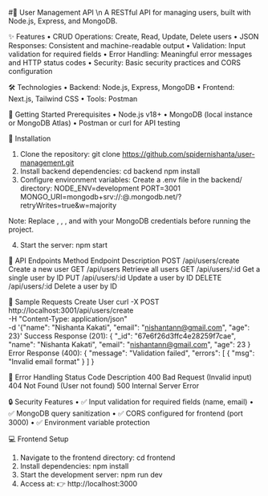 #🚀 User Management API \n
A RESTful API for managing users, built with Node.js, Express, and MongoDB.

✨ Features
• CRUD Operations: Create, Read, Update, Delete users
• JSON Responses: Consistent and machine-readable output
• Validation: Input validation for required fields
• Error Handling: Meaningful error messages and HTTP status codes
• Security: Basic security practices and CORS configuration

🛠️ Technologies
• Backend: Node.js, Express, MongoDB
• Frontend: Next.js, Tailwind CSS
• Tools: Postman

🚦 Getting Started
Prerequisites
• Node.js v18+
• MongoDB (local instance or MongoDB Atlas)
• Postman or curl for API testing

🔧 Installation 
1. Clone the repository:
git clone https://github.com/spidernishanta/user-management.git
2. Install backend dependencies:
cd backend
npm install
3. Configure environment variables:
Create a .env file in the backend/ directory:
NODE_ENV=development
PORT=3001
MONGO_URI=mongodb+srv://<USERNAME>:<PASSWORD>@<CLUSTER>.mongodb.net/<DATABASE>?retryWrites=true&w=majority

Note: Replace <USERNAME>, <PASSWORD>, <CLUSTER>, and <DATABASE> with your MongoDB credentials before running the project.

4. Start the server:
npm start

📡 API Endpoints
Method Endpoint Description
POST /api/users/create Create a new user
GET /api/users Retrieve all users
GET /api/users/:id Get a single user by ID
PUT /api/users/:id Update a user by ID
DELETE /api/users/:id Delete a user by ID

🧪 Sample Requests
Create User
curl -X POST http://localhost:3001/api/users/create \
 -H "Content-Type: application/json" \
 -d '{"name": "Nishanta Kakati", "email": "nishantann@gmail.com", "age": 23}'
Success Response (201):
{
"\_id": "67e6f26d3ffc4e28259f7cae",
"name": "Nishanta Kakati",
"email": "nishantann@gmail.com",
"age": 23
}
Error Response (400):
{
"message": "Validation failed",
"errors": [
{ "msg": "Invalid email format" }
]
}

🚨 Error Handling
Status Code Description
400 Bad Request (Invalid input)
404 Not Found (User not found)
500 Internal Server Error

🔒 Security Features
• ✅ Input validation for required fields (name, email)
• ✅ MongoDB query sanitization
• ✅ CORS configured for frontend (port 3000)
• ✅ Environment variable protection

💻 Frontend Setup 
1. Navigate to the frontend directory:
cd frontend
2. Install dependencies:
npm install
3. Start the development server:
npm run dev
4. Access at:
👉 http://localhost:3000

